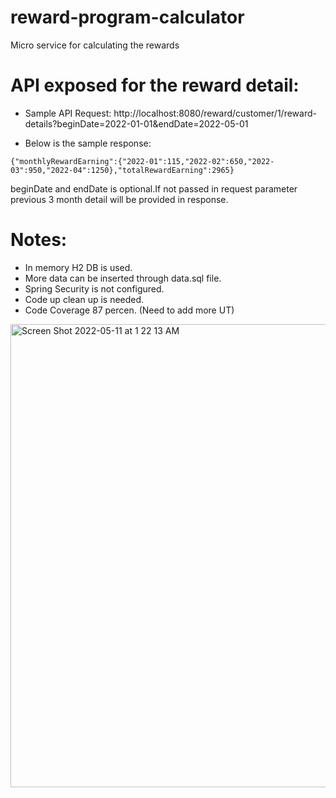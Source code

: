 # reward-program-calculator
Micro service for calculating the rewards

# API exposed for the reward detail:
- Sample API Request:
http://localhost:8080/reward/customer/1/reward-details?beginDate=2022-01-01&endDate=2022-05-01

- Below is the  sample response:

`{"monthlyRewardEarning":{"2022-01":115,"2022-02":650,"2022-03":950,"2022-04":1250},"totalRewardEarning":2965}`

  beginDate and endDate is optional.If not passed in request parameter previous 3 month detail will be provided in response.

# Notes:

 - In memory H2 DB is used.
 - More data can be inserted through data.sql file.
 - Spring Security is not configured.
 - Code up clean up is needed.
 - Code Coverage 87 percen. (Need to add more UT)


<img width="741" alt="Screen Shot 2022-05-11 at 1 22 13 AM" src="https://user-images.githubusercontent.com/22434540/167774725-19a5d629-1a08-489f-8d57-7c8137108d40.png">

